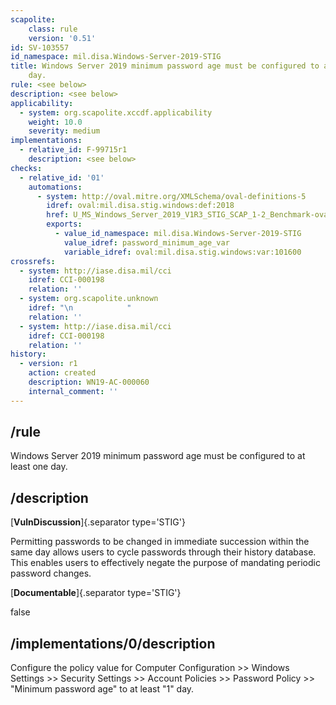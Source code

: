 ```yaml
---
scapolite:
    class: rule
    version: '0.51'
id: SV-103557
id_namespace: mil.disa.Windows-Server-2019-STIG
title: Windows Server 2019 minimum password age must be configured to at least one
    day.
rule: <see below>
description: <see below>
applicability:
  - system: org.scapolite.xccdf.applicability
    weight: 10.0
    severity: medium
implementations:
  - relative_id: F-99715r1
    description: <see below>
checks:
  - relative_id: '01'
    automations:
      - system: http://oval.mitre.org/XMLSchema/oval-definitions-5
        idref: oval:mil.disa.stig.windows:def:2018
        href: U_MS_Windows_Server_2019_V1R3_STIG_SCAP_1-2_Benchmark-oval.xml
        exports:
          - value_id_namespace: mil.disa.Windows-Server-2019-STIG
            value_idref: password_minimum_age_var
            variable_idref: oval:mil.disa.stig.windows:var:101600
crossrefs:
  - system: http://iase.disa.mil/cci
    idref: CCI-000198
    relation: ''
  - system: org.scapolite.unknown
    idref: "\n            "
    relation: ''
  - system: http://iase.disa.mil/cci
    idref: CCI-000198
    relation: ''
history:
  - version: r1
    action: created
    description: WN19-AC-000060
    internal_comment: ''
---
```



## /rule

Windows Server 2019 minimum password age must be configured to at least one day.

## /description

[**VulnDiscussion**]{.separator type='STIG'}

Permitting passwords to be changed in immediate succession within the same day allows users to cycle passwords through their history database. This enables users to effectively negate the purpose of mandating periodic password changes.

[**Documentable**]{.separator type='STIG'}

false

## /implementations/0/description

Configure the policy value for Computer Configuration >> Windows Settings >> Security Settings >> Account Policies >> Password Policy >> "Minimum password age" to at least "1" day.

